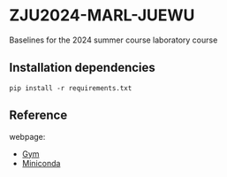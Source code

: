 # ZJU2024-MARL-JUEWU
Baselines for the 2024 summer course laboratory course

## Installation dependencies
```
pip install -r requirements.txt
```

## Reference

webpage: 
* [Gym](https://www.gymlibrary.dev/)
* [Miniconda](https://docs.anaconda.com/miniconda/)
